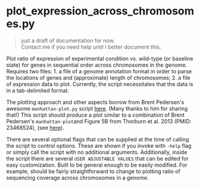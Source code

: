 # plot_expression_across_chromosomes.py

> just a draft of documentation for now.  
> Contact me if you need help until I better document this.

Plot ratio of expression of experimental condition vs. wild-type (or 
baseline state) for genes in sequential order across chromosomes in the genome. Requires two files: 1. a 
file of a genome annotation format in order to parse the locations of genes 
and (approximate) length of chromosomes; 2. a file of expression data to plot.
Currently, the script necessitates that the data is in a tab-delimited format.

The plotting approach and other aspects borrow from Brent Pedersen's awesome
`manhattan-plot.py` script [here](https://github.com/brentp/bio-playground/blob/master/plots/manhattan-plot.py). (Many thanks to him for sharing that!)
This script should produce a plot similar to a combination of Brent Pedersen's
`manhattan-plot`and Figure 5B from Thorburn et al. 2013 (PMID: 23468524), (see [here](https://www.ncbi.nlm.nih.gov/pmc/articles/PMC3639041/)).

There are several optional flags that can be supplied at the time of calling
the script to control options. These are shown if you invoke with `-help` 
flag or simply call the script with no additional arguments. Additionally, 
inside the script there are several `USER ADJUSTABLE VALUES` that can be 
edited for easy customization.
Built to be general enough to be easily modified. For example, should be 
fairly straightforward to change to plotting ratio of sequencing coverage 
across chromosomes in a genome.



